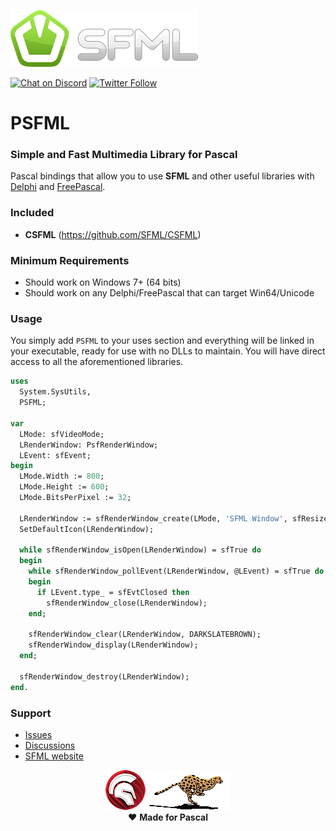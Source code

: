![SFML](media/sfml-logo.png)  

[![Chat on Discord](https://img.shields.io/discord/754884471324672040.svg?logo=discord)](https://discord.gg/tPWjMwK) [![Twitter Follow](https://img.shields.io/twitter/follow/tinyBigGAMES?style=social)](https://twitter.com/tinyBigGAMES)
# PSFML
### Simple and Fast Multimedia Library for Pascal

Pascal bindings that allow you to use **SFML** and other useful libraries with <a href="https://www.embarcadero.com/es/products/delphi" target="_blank">Delphi</a> and <a href="https://www.freepascal.org" target="_blank">FreePascal</a>.

### Included
- **CSFML** (https://github.com/SFML/CSFML)

### Minimum Requirements 
- Should work on Windows 7+ (64 bits)
- Should work on any Delphi/FreePascal that can target Win64/Unicode

### Usage
You simply add `PSFML` to your uses section and everything will be linked in your executable, ready for use with no DLLs to maintain. You will have direct access to all the aforementioned libraries.

```Pascal
uses
  System.SysUtils,
  PSFML;

var
  LMode: sfVideoMode;
  LRenderWindow: PsfRenderWindow;
  LEvent: sfEvent;
begin
  LMode.Width := 800;
  LMode.Height := 600;
  LMode.BitsPerPixel := 32;

  LRenderWindow := sfRenderWindow_create(LMode, 'SFML Window', sfResize or sfClose, nil);
  SetDefaultIcon(LRenderWindow);

  while sfRenderWindow_isOpen(LRenderWindow) = sfTrue do
  begin
    while sfRenderWindow_pollEvent(LRenderWindow, @LEvent) = sfTrue do
    begin
      if LEvent.type_ = sfEvtClosed then
        sfRenderWindow_close(LRenderWindow);
    end;

    sfRenderWindow_clear(LRenderWindow, DARKSLATEBROWN);
    sfRenderWindow_display(LRenderWindow);
  end;

  sfRenderWindow_destroy(LRenderWindow);
end.
```

### Support
- <a href="https://github.com/tinyBigGAMES/PSFML/issues" target="_blank">Issues</a>
- <a href="https://github.com/tinyBigGAMES/PSFML/discussions" target="_blank">Discussions</a>
- <a href="https://www.sfml-dev.org/" target="_blank">SFML website</a>

<p align="center">
 <a href="https://www.embarcadero.com/products/delphi" target="_blank"><img src="media/delphi.png"></a>
 <a href="https://www.freepascal.org" target="_blank"><img src="media/FreePascal.gif"></a><br/> 
 ♥ <b>Made for Pascal</b>
</p>
